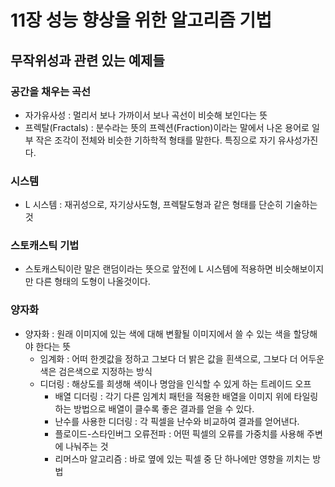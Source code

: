  11장 성능 향상을 위한 알고리즘 기법
===
## 무작위성과 관련 있는 예제들


### 공간을 채우는 곡선
- 자가유사성 : 멀리서 보나 가까이서 보나 곡선이 비슷해 보인다는 뜻
- 프렉탈(Fractals) : 분수라는 뜻의 프렉션(Fraction)이라는 말에서 나온 용어로 일부 작은 조각이 전체와 비슷한 기하학적 형태를 말한다. 특징으로 자기 유사성가진다. 

### 시스템
- L 시스템 : 재귀성으로, 자기상사도형, 프렉탈도형과 같은 형태를 단순히 기술하는 것

### 스토캐스틱 기법
- 스토캐스틱이란 말은 랜덤이라는 뜻으로 앞전에 L 시스템에 적용하면 비슷해보이지만 다른 형태의 도형이 나올것이다.

### 양자화
- 양자화 : 원래 이미지에 있는 색에 대해 변활될 이미지에서 쓸 수 있는 색을 할당해야 한다는 뜻
    - 임계화 : 어떠 한곗값을 정하고 그보다 더 밝은 값을 흰색으로, 그보다 더 어두운 색은 검은색으로 지정하는 방식
    - 디더링 : 해상도를 희생해 색이나 명암을 인식할 수 있게 하는 트레이드 오프 
        - 배열 디더링 : 각기 다른 임계치 패턴을 적용한 배열을 이미지 위에 타일링하는 방법으로 배열이 클수록 좋은 결과를 얻을 수 있다.
        - 난수를 사용한 디더링 : 각 픽셀을 난수와 비교하여 결과를 얻어낸다.
        - 플로이드-스타인버그 오류전파 : 어떤 픽셀의 오류를 가중치를 사용해 주변에 나눠주는 것
        - 리머스마 알고리즘 : 바로 옆에 있는 픽셀 중 단 하나에만 영향을 끼치는 방법